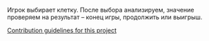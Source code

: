 Игрок выбирает клетку. После выбора анализируем, значение проверяем на результат – конец игры, продолжить или выигрыш.

[Contribution guidelines for this project](../README.md)
